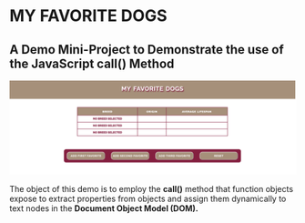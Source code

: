 # MY FAVORITE DOGS

## A Demo Mini-Project to Demonstrate the use of the JavaScript call() Method

![image](call-demo-screenshot.png)

The object of this demo is to employ the **call()** method that function
objects expose to extract properties from objects and assign them
dynamically to text nodes in the **Document Object Model (DOM).**

